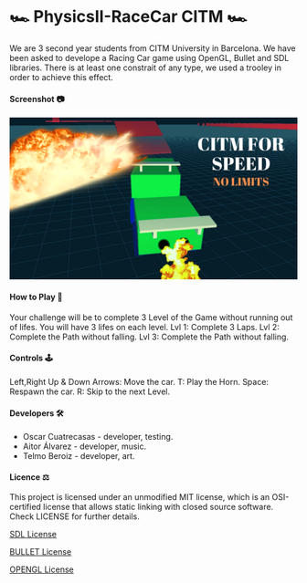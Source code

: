 # 🏎️ PhysicsII-RaceCar CITM 🏎️
We are 3 second year students from CITM University in Barcelona. We have been asked to develope a Racing Car game using OpenGL, Bullet and SDL libraries. There is at least one constrait of any type, we used a trooley in order to achieve this effect.
#### Screenshot 📷
![](Screenshots/citm_for_speed.png)
#### How to Play 🚥
Your challenge will be to complete 3 Level of the Game without running out of lifes. You will have 3 lifes on each level.
Lvl 1: Complete 3 Laps.
Lvl 2: Complete the Path without falling.
Lvl 3: Complete the Path without falling.
#### Controls 🕹️
Left,Right Up & Down Arrows: Move the car.
T: Play the Horn.
Space: Respawn the car.
R: Skip to the next Level.
#### Developers 🛠️
- Oscar Cuatrecasas - developer, testing.
- Aitor Álvarez - developer, music.
- Telmo Beroiz - developer, art.
#### Licence ⚖️
This project is licensed under an unmodified MIT license, which is an OSI-certified license that allows static linking with closed source software. Check LICENSE for further details.

[SDL License](https://www.libsdl.org/license.php)

[BULLET License](https://opensource.org/licenses/Zlib)

[OPENGL License](https://www.opengl.org/about/#11)
